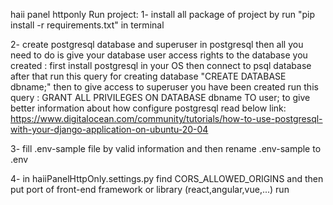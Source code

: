 haii panel httponly
Run project: 
1- install all package of project by run "pip install -r requirements.txt" in terminal

2- create postgresql database and superuser in postgresql then all you need to do is give your database user access rights to the database you created : 
first install postgresql in your OS then connect to psql database after that run this query for creating database
"CREATE DATABASE dbname;" 
then to give access to superuser you have been created run this query : 
GRANT ALL PRIVILEGES ON DATABASE dbname TO user;
to give better information about how configure postgresql read below link: 
https://www.digitalocean.com/community/tutorials/how-to-use-postgresql-with-your-django-application-on-ubuntu-20-04

3- fill .env-sample file by valid information and then rename .env-sample to .env

4- in haiiPanelHttpOnly.settings.py find CORS_ALLOWED_ORIGINS and then put port of front-end framework or library (react,angular,vue,...) run  

